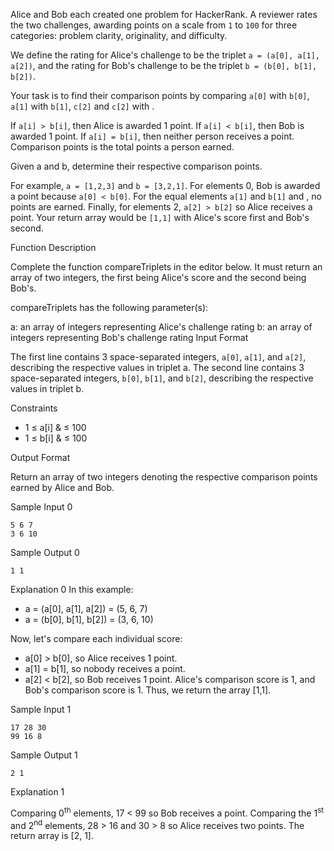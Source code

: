 Alice and Bob each created one problem for HackerRank. A reviewer rates the two challenges, awarding points on a scale from `1` to `100` for three categories: problem clarity, originality, and difficulty.

We define the rating for Alice's challenge to be the triplet `a = (a[0], a[1], a[2])`, and the rating for Bob's challenge to be the triplet `b = (b[0], b[1], b[2])`.

Your task is to find their comparison points by comparing `a[0]` with `b[0]`, `a[1]` with `b[1]`, `c[2]` and `c[2]` with .

If `a[i] > b[i]`, then Alice is awarded 1 point.
If `a[i] < b[i]`, then Bob is awarded 1 point.
If `a[i] = b[i]`, then neither person receives a point.
Comparison points is the total points a person earned.

Given a and b, determine their respective comparison points.

For example, `a = [1,2,3]`  and `b = [3,2,1]`. For elements 0, Bob is awarded a point because `a[0] < b[0]`. For the equal elements `a[1]` and `b[1]` and , no points are earned. Finally, for elements 2, `a[2] > b[2]`  so Alice receives a point. Your return array would be `[1,1]` with Alice's score first and Bob's second.

Function Description

Complete the function compareTriplets in the editor below. It must return an array of two integers, the first being Alice's score and the second being Bob's.

compareTriplets has the following parameter(s):

a: an array of integers representing Alice's challenge rating
b: an array of integers representing Bob's challenge rating
Input Format

The first line contains 3 space-separated integers, `a[0]`, `a[1]`, and `a[2]`, describing the respective values in triplet a. 
The second line contains 3 space-separated integers, `b[0]`, `b[1]`, and `b[2]`, describing the respective values in triplet b.

Constraints

* 1 &le; a[i] & &le; 100
* 1 &le; b[i] & &le; 100

Output Format

Return an array of two integers denoting the respective comparison points earned by Alice and Bob.

Sample Input 0
```
5 6 7
3 6 10
```
Sample Output 0
```
1 1
```
Explanation 0
In this example:
* a = (a[0], a[1], a[2]) = (5, 6, 7)
* a = (b[0], b[1], b[2]) = (3, 6, 10)

Now, let's compare each individual score:

* a[0] > b[0], so Alice receives 1 point.
* a[1] = b[1], so nobody receives a point.
* a[2] < b[2], so Bob receives 1 point.
Alice's comparison score is 1, and Bob's comparison score is 1. Thus, we return the array [1,1].

Sample Input 1
```
17 28 30
99 16 8
```
Sample Output 1
```
2 1
```
Explanation 1

Comparing 0<sup>th</sup> elements, 17 < 99 so Bob receives a point. 
Comparing the 1<sup>st</sup> and 2<sup>nd</sup> elements, 28 > 16 and 30 > 8 so Alice receives two points. 
The return array is [2, 1].